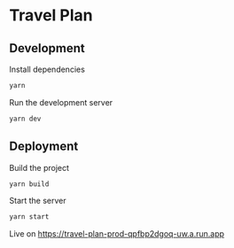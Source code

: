 # Travel Plan

## Development

Install dependencies

```bash
yarn
```

Run the development server

```bash
yarn dev
```

## Deployment

Build the project

```bash
yarn build
```

Start the server

```bash
yarn start
```

Live on <https://travel-plan-prod-qpfbp2dgoq-uw.a.run.app>
